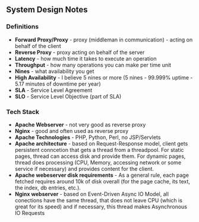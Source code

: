 ## System Design Notes

### Definitions
- **Forward Proxy/Proxy** - proxy (middleman in communication) - acting on behalf of the client
- **Reverse Proxy** - proxy acting on behalf of the server
- **Latency** - how much time it takes to execute an operation
- **Throughput** - how many operations you can make per time unit
- **Nines** - what availability you get
- **High Availability** - I believe 5 nines or more (5 nines - 99.999% uptime - 5.17 minutes of downtime per year)
- **SLA** - Service Level Agreement
- **SLO** - Service Level Objective (part of SLA)

### Tech Stack
- **Apache Webserver** - not very good as reverse proxy
- **Nginx** - good and often used as reverse proxy
- **Apache Technologies** - PHP, Python, Perl, no JSP/Servlets
- **Apache architecture** - based on Request-Response model, client gets persistent conncetion that gets a thread from a threadpool. For static pages, thread can access disk and provide them. For dynamic pages, thread does processing (CPU, Memory, accessing network 
or some service if necessary) and provides content for the client.
- **Apache webeserver disk requirements** - As a general rule, each page fetched requires around 10k of disk overall (for the page cache, its text, the index, db entries, etc.). 
- **Nginx webserver** - based on Event-Driven Async IO Model, all conections have the same thread, that does not leave CPU (which is great for its speed) and if necessary, this thread makes Asynchronous IO Requests